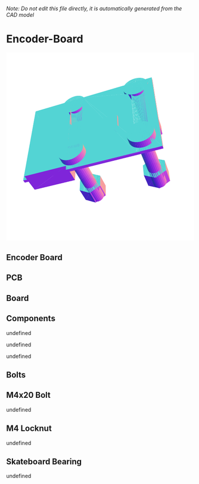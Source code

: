 ###### Note: Do not edit this file directly, it is automatically generated from the CAD model

# Encoder-Board

![](/project.svg)

## Encoder Board


## PCB


## Board


## Components


undefined


undefined


undefined


## Bolts


## M4x20 Bolt


undefined


## M4 Locknut


undefined


## Skateboard Bearing


undefined


